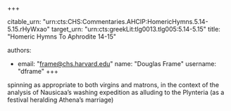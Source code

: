+++


citable_urn: "urn:cts:CHS:Commentaries.AHCIP:HomericHymns.5.14-5.15.rHyWxao"
target_urn: "urn:cts:greekLit:tlg0013.tlg005:5.14-5.15"
title: "Homeric Hymns To Aphrodite 14-15"

authors:
- email: "frame@chs.harvard.edu"
  name: "Douglas Frame"
  username: "dframe"
+++

<p>spinning as appropriate to both virgins and matrons, in the context of the analysis of Nausicaa’s washing expedition as alluding to the Plynteria (as a festival heralding Athena’s marriage)</p>